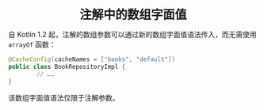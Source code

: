 <center><font size="5"><b>注解中的数组字面值</b></font></center>

自 Kotlin 1.2 起，注解的数组参数可以通过新的数组字面值语法传入，而无需使用 `arrayOf` 函数：

```kotlin
@CacheConfig(cacheNames = ["books", "default"])
public class BookRepositoryImpl {
		// ……
}
```

该数组字面值语法仅限于注解参数。